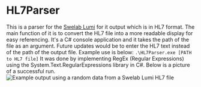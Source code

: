 # HL7Parser
This is a parser for the [Swelab Lumi](https://boule.com/human-and-veterinary/swelab/swelab-lumi/) for it output which is in HL7 format. The main function of it is to convert the HL7 file into a more readable display for easy referencing. It's a C# console application and it takes the path of the file as an argument. Future updates would be to enter the HL7 text instead of the path of the output file. Example use is below: 
`.\HL7Parser.exe [PATH to HL7 file]`
It was done by implementing RegEx (Regular Expressions) using the System.Text.RegularExpressions library in C#. Below is a picture of a successful run.
![Example output using a random data from a Swelab Lumi HL7 file](img.jpg)

